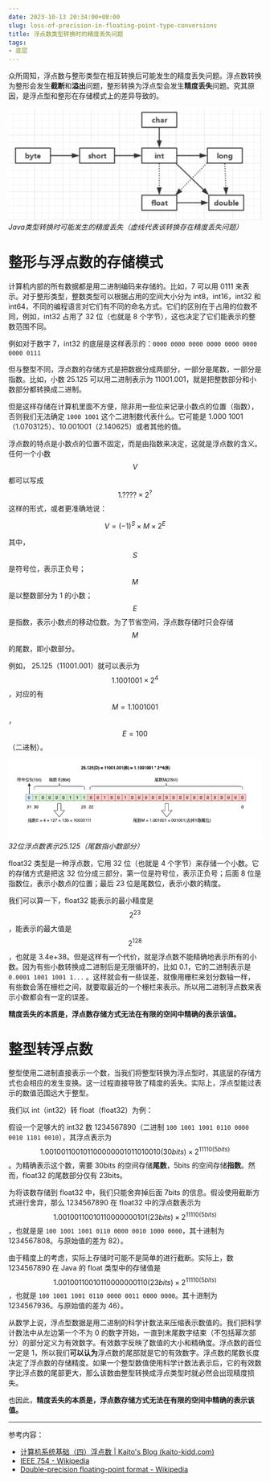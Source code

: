 ```yaml
---
date: 2023-10-13 20:34:00+08:00
slug: loss-of-precision-in-floating-point-type-conversions
title: 浮点数类型转换时的精度丢失问题
tags:
- 底层
---
```


众所周知，浮点数与整形类型在相互转换后可能发生的精度丢失问题。浮点数转换为整形会发生**截断**和**溢出**问题，整形转换为浮点型会发生**精度丢失**问题。究其原因，是浮点型和整形在存储模式上的差异导致的。

![Java类型转换时可能发生的精度丢失（虚线代表该转换存在精度丢失问题）](/assets/img/2023-10-13-loss-of-precision-in-floating-point-type-conversions-1.png)
*Java类型转换时可能发生的精度丢失（虚线代表该转换存在精度丢失问题）*

# 整形与浮点数的存储模式

计算机内部的所有数据都是用二进制编码来存储的。比如，7 可以用 0111 来表示。对于整形类型，整数类型可以根据占用的空间大小分为 int8，int16，int32 和 int64，不同的编程语言对它们有不同的命名方式。它们的区别在于占用的位数不同，例如，int32 占用了 32 位（也就是 8 个字节），这也决定了它们能表示的整数范围不同。

例如对于数字 7，int32 的底层是这样表示的：`0000 0000 0000 0000 0000 0000 0000 0111`

但与整型不同，浮点数的存储方式是把数据分成两部分，一部分是尾数，一部分是指数。比如，小数 25.125 可以用二进制表示为 11001.001，就是把整数部分和小数部分都转换成二进制。

但是这样存储在计算机里面不方便，除非用一些位来记录小数点的位置（指数），否则我们无法确定 `1000 1001` 这个二进制数代表什么。它可能是 1.000 1001（1.0703125）、10.001001（2.140625）或者其他的值。

浮点数的特点是小数点的位置不固定，而是由指数来决定，这就是浮点数的含义。任何一个小数 $$V$$ 都可以写成 $$1.???? \times 2^?$$ 这样的形式，或者更准确地说：

$$
V = (-1)^S \times M \times 2^E
$$

其中，$$S$$ 是符号位，表示正负号；$$M$$ 是以整数部分为 1 的小数；$$E$$ 是指数，表示小数点的移动位数。为了节省空间，浮点数存储时只会存储 $$M$$ 的尾数，即小数部分。

例如， 25.125（11001.001）就可以表示为 $$1.1001001 \times 2^4$$ ，对应的有 $$M=1.1001001$$，$$E=100$$（二进制）。

![32位浮点数表示25.125（尾数指小数部分）](/assets/img/2023-10-13-loss-of-precision-in-floating-point-type-conversions-2.webp)
*32位浮点数表示25.125（尾数指小数部分）*

float32 类型是一种浮点数，它用 32 位（也就是 4 个字节）来存储一个小数。它的存储方式是把这 32 位分成三部分，第一位是符号位，表示正负号；后面 8 位是指数位，表示小数点的位置；最后 23 位是尾数位，表示小数的精度。

我们可以算一下，float32 能表示的最小精度是 $$2^{23}$$，能表示的最大值是 $$2^{128}$$，也就是 3.4e+38。但是这样有一个代价，就是浮点数不能精确地表示所有的小数。因为有些小数转换成二进制后是无限循环的，比如 0.1，它的二进制表示是 `0.0001 1001 1001 1...` 。这样就会有一些误差，就像用栅栏来划分数轴一样，有些数会落在栅栏之间，就要取最近的一个栅栏来表示。所以用二进制浮点数来表示小数都会有一定的误差。

**精度丢失的本质是，浮点数存储方式无法在有限的空间中精确的表示该值。**

# 整型转浮点数

整型使用二进制直接表示一个数，当我们将整型转换为浮点型时，其底层的存储方式也会相应的发生变换。这一过程直接导致了精度的丢失。实际上，浮点型能过表示的数值范围远大于整型。

我们以 int（int32）转 float（float32）为例：

假设一个足够大的 int32 数 1234567890（二进制 `100 1001 1001 0110 0000 0010 1101 0010`），其浮点表示为 $$1.001001100101100000001011010010(30bits) \times 2^{11110(5bits)}$$。为精确表示这个数，需要 30bits 的空间存储**尾数**，5bits 的空间存储**指数**。然而，float32 的尾数部分仅有 23bits。

为将该数存储到 float32 中，我们只能舍弃掉后面 7bits 的信息。假设使用截断方式进行舍弃，那么 1234567890 在 float32 中的浮点数表示为 $$1.00100110010110000000101(23bits)\times 2^{11110(5bits)}$$，也就是是 `100 1001 1001 0110 0000 0010 1000 0000`，其十进制为 1234567808。与原始值的差为 82）。

由于精度上的考虑，实际上存储时可能不是简单的进行截断。实际上，数 1234567890 在 Java 的 float 类型中的存储值是 $$1.00100110010110000000110(23bits) \times 2^{11110(5bits)}$$，也就是 `100 1001 1001 0110 0000 0011 0000 0000`。其十进制为 1234567936。与原始值的差为 46）。

从数学上说，浮点型数据是用二进制的科学计数法来压缩表示数值的。我们把科学计数法中从左边第一个不为 0 的数字开始，一直到末尾数字结束（不包括幂次部分）的部分定义为有效数字。有效数字反映了数值的大小和精确度。浮点数的首位一定是 1，所以我们**可以认为**浮点数的尾部就是它的有效数字。浮点数的尾数长度决定了浮点数的存储精度。如果一个整型数值使用科学计数法表示后，它的有效数字比浮点数的尾部更大，那么该数由整型转换成浮点类型时就必然会出现精度损失。

也因此，**精度丢失的本质是，浮点数存储方式无法在有限的空间中精确的表示该值。**

---

参考内容：

* [计算机系统基础（四）浮点数 \| Kaito&apos;s Blog (kaito-kidd.com)](http://kaito-kidd.com/2018/08/08/computer-system-float-point/)
* [IEEE 754 - Wikipedia](https://en.wikipedia.org/wiki/IEEE_754)
* [Double-precision floating-point format - Wikipedia](https://en.wikipedia.org/wiki/Double-precision_floating-point_format)